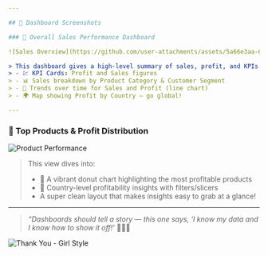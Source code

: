 ```yaml
---

## 📸 Dashboard Screenshots

### 💼 Overall Sales Performance Dashboard

![Sales Overview](https://github.com/user-attachments/assets/5a66e3aa-6c18-4713-a198-bc9aa2212ae3)

> This dashboard gives a high-level summary of sales, profit, and KPIs. It includes:
> - 💹 KPI Cards: Profit and Sales figures
> - 📊 Sales breakdown by Product Category & Customer Segment
> - 📅 Trends over time for Sales and Profit (line chart)
> - 🌍 Map showing Profit by Country — go global!

---
```


### 🥇 Top Products & Profit Distribution

![Product Performance](https://github.com/user-attachments/assets/85f0c41b-ef8d-4a01-b716-3bd847969247)

> This view dives into:
> - 🍩 A vibrant donut chart highlighting the most profitable products
> - 📍 Country-level profitability insights with filters/slicers
> - A super clean layout that makes insights easy to grab at a glance!

---

> _“Dashboards should tell a story — this one says, ‘I know my data and I know how to show it off!’_ 💁‍♀️✨

![Thank You - Girl Style](https://media.giphy.com/media/3o7aCTfyhYawdOXcFW/giphy.gif)

